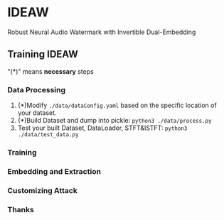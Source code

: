 # IDEAW
Robust Neural Audio Watermark with Invertible Dual-Embedding

## Training IDEAW
"(*)" means **necessary** steps
### Data Processing
1. (*)Modify `./data/dataConfig.yaml` based on the specific location of your dataset.
2. (*)Build Dataset and dump into pickle:
   `python3 ./data/process.py`
3. Test your built Dataset, DataLoader, STFT&ISTFT:
   `python3 ./data/test_data.py`

### Training

### Embedding and Extraction

### Customizing Attack

### Thanks
